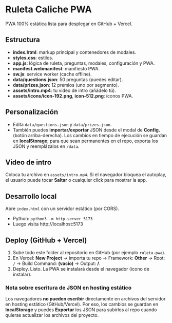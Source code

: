 
# Ruleta Caliche PWA

PWA 100% estática lista para desplegar en GitHub + Vercel.

## Estructura
- **index.html**: markup principal y contenedores de modales.
- **styles.css**: estilos.
- **app.js**: lógica de ruleta, preguntas, modales, configuración y PWA.
- **manifest.webmanifest**: manifiesto PWA.
- **sw.js**: service worker (cache offline).
- **data/questions.json**: 50 preguntas (puedes editar).
- **data/prizes.json**: 12 premios (uno por segmento).
- **assets/intro.mp4**: tu video de intro (añádelo tú).
- **assets/icons/icon-192.png**, **icon-512.png**: íconos PWA.

## Personalización
- Edita `data/questions.json` y `data/prizes.json`.
- También puedes **importar/exportar** JSON desde el modal de **Config.** (botón arriba-derecha). Los cambios en tiempo de ejecución se guardan en **localStorage**; para que sean permanentes en el repo, exporta los JSON y reemplázalos en `/data`.

## Video de intro
Coloca tu archivo en `assets/intro.mp4`. Si el navegador bloquea el autoplay, el usuario puede tocar **Saltar** o cualquier click para mostrar la app.

## Desarrollo local
Abre `index.html` con un servidor estático (por CORS).
- Python: `python3 -m http.server 5173`
- Luego visita http://localhost:5173

## Deploy (GitHub + Vercel)
1. Sube todo este folder al repositorio en GitHub (por ejemplo `ruleta-pwa`).
2. En Vercel: **New Project** → importa tu repo → Framework: **Other** → Root: `/` → Build Command: **(vacío)** → Output: **/**.
3. Deploy. Listo. La PWA se instalará desde el navegador (icono de instalar).

### Nota sobre escritura de JSON en hosting estático
Los navegadores **no pueden escribir** directamente en archivos del servidor en hosting estático (GitHub/Vercel). Por eso, los cambios se guardan en **localStorage** y puedes **Exportar** los JSON para subirlos al repo cuando quieras actualizar los archivos del proyecto.
